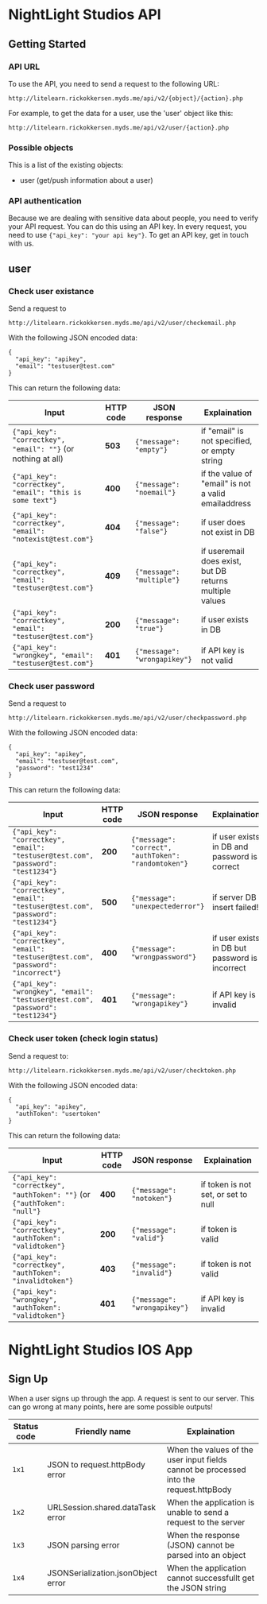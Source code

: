 # NightLight Studios API

## Getting Started
### API URL 
To use the API, you need to send a request to the following URL:

`http://litelearn.rickokkersen.myds.me/api/v2/{object}/{action}.php`

For example, to get the data for a user, use the 'user' object like this:

`http://litelearn.rickokkersen.myds.me/api/v2/user/{action}.php`

### Possible objects
This is a list of the existing objects:

- user (get/push information about a user)

### API authentication 

Because we are dealing with sensitive data about people, you need to verify your API request. You can do this using an API key. In every request, you need to use `{"api_key": "your api key"}`. To get an API key, get in touch with us.

## user
### Check user existance
Send a request to

`http://litelearn.rickokkersen.myds.me/api/v2/user/checkemail.php`

With the following JSON encoded data:
```
{
  "api_key": "apikey",
  "email": "testuser@test.com"
}
```
This can return the following data:

Input | HTTP code | JSON response | Explaination
--- | --- | --- | ---
`{"api_key": "correctkey", "email": ""}` (or nothing at all) | **503** | `{"message": "empty"}` | if "email" is not specified, or empty string
`{"api_key": "correctkey", "email": "this is some text"}` | **400** | `{"message": "noemail"}` | if the value of "email" is not a valid emailaddress
`{"api_key": "correctkey", "email": "notexist@test.com"}` | **404** | `{"message": "false"}` | if user does not exist in DB
`{"api_key": "correctkey", "email": "testuser@test.com"}` | **409** | `{"message": "multiple"}` | if useremail does exist, but DB returns multiple values
`{"api_key": "correctkey", "email": "testuser@test.com"}` | **200** | `{"message": "true"}` | if user exists in DB
`{"api_key": "wrongkey", "email": "testuser@test.com"}` | **401** | `{"message": "wrongapikey"}` | if API key is not valid

### Check user password

Send a request to

`http://litelearn.rickokkersen.myds.me/api/v2/user/checkpassword.php`

With the following JSON encoded data:
```
{
  "api_key": "apikey",
  "email": "testuser@test.com",
  "password": "test1234"
}
```
This can return the following data:

Input | HTTP code | JSON response | Explaination
--- | --- | --- | ---
`{"api_key": "correctkey", "email": "testuser@test.com", "password": "test1234"}` | **200** | `{"message": "correct", "authToken": "randomtoken"}` | if user exists in DB and password is correct
`{"api_key": "correctkey", "email": "testuser@test.com", "password": "test1234"}` | **500** | `{"message": "unexpectederror"}` | if server DB insert failed!
`{"api_key": "correctkey", "email": "testuser@test.com", "password": "incorrect"}` | **400** | `{"message": "wrongpassword"}` | if user exists in DB but password is incorrect
`{"api_key": "wrongkey", "email": "testuser@test.com", "password": "test1234"}` | **401** | `{"message": "wrongapikey"}` | if API key is invalid

### Check user token (check login status)

Send a request to:

`http://litelearn.rickokkersen.myds.me/api/v2/user/checktoken.php`

With the following JSON encoded data:

```
{
  "api_key": "apikey",
  "authToken": "usertoken"
}
```
This can return the following data:

Input | HTTP code | JSON response | Explaination
--- | --- | --- | ---
`{"api_key": "correctkey", "authToken": ""}` (or `{"authToken": "null"}` | **400** | `{"message": "notoken"}` | if token is not set, or set to null
`{"api_key": "correctkey", "authToken": "validtoken"}` | **200** | `{"message": "valid"}` | if token is valid
`{"api_key": "correctkey", "authToken": "invalidtoken"}` | **403** | `{"message": "invalid"}` | if token is not valid
`{"api_key": "wrongkey", "authToken": "validtoken"}` | **401** | `{"message": "wrongapikey"}` | if API key is invalid

# NightLight Studios IOS App
## Sign Up
When a user signs up through the app. A request is sent to our server. This can go wrong at many points, here are some possible outputs!

Status code | Friendly name | Explaination
-- | -- | --
`1x1` | JSON to request.httpBody error | When the values of the user input fields cannot be processed into the request.httpBody
`1x2` | URLSession.shared.dataTask error | When the application is unable to send a request to the server
`1x3` | JSON parsing error | When the response (JSON) cannot be parsed into an object
`1x4` | JSONSerialization.jsonObject error | When the application cannot successfullt get the JSON string
